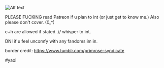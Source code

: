 ![Alt text](https://media.discordapp.net/attachments/916293578957938739/1336630908652097630/Untitled164_20250205173351.png?ex=67a4820a&is=67a3308a&hm=02f2eea286eef2ab23266f6123e90a7c6c86e0f719612c8440d06b5fba59e359&=&format=webp&quality=lossless&width=552&height=310)
   


PLEASE FUCKING read Patreon if u plan to int (or just get to know me.) Also please don't cover. (0_^)

c+h are allowed if stated. // whisper to int. 

DNI if u feel uncomfy with any fandoms im in. 

border credit: https://www.tumblr.com/primrose-syndicate

#yaoi
